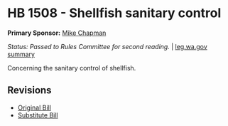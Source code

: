 # HB 1508 - Shellfish sanitary control
**Primary Sponsor:** [Mike Chapman](/person/leg/mike.chapman.md)

*Status: Passed to Rules Committee for second reading.* | [leg.wa.gov summary](https://app.leg.wa.gov/billsummary?BillNumber=1508&Year=2021)

Concerning the sanitary control of shellfish.

## Revisions
* [Original Bill](1/)
* [Substitute Bill](S/)